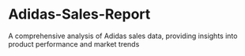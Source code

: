 # Adidas-Sales-Report
A comprehensive analysis of Adidas sales data, providing insights into product performance and market trends
